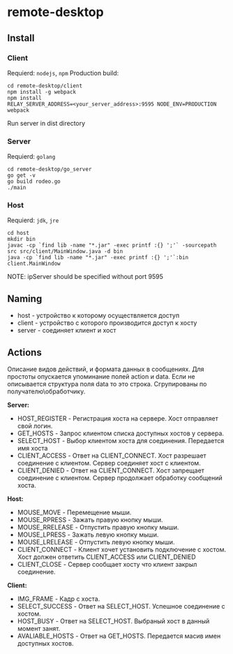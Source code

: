 # remote-desktop
## Install
### Client

Requierd: `nodejs`, `npm` 
Production build:

	cd remote-desktop/client
	npm install -g webpack
	npm install
	RELAY_SERVER_ADDRESS=<your_server_address>:9595 NODE_ENV=PRODUCTION webpack

Run server in dist directory

### Server

Requierd: `golang` 

	cd remote-desktop/go_server
	go get -v
	go build rodeo.go
	./main

### Host

Requierd: `jdk`, `jre` 

	cd host
	mkdir bin
	javac -cp `find lib -name "*.jar" -exec printf :{} ';'` -sourcepath src src/client/MainWindow.java -d bin
	java -cp `find lib -name "*.jar" -exec printf :{} ';'`:bin client.MainWindow

NOTE: ipServer should be specified without port 9595

## Naming
* host - устройство к которому осуществляется доступ
* client - устройство с которого производится доступ к хосту
* server - соединяет клиент и хост 

## Actions
Описание видов действий, и формата данных в сообщениях. Для простоты опускается упоминание полей action и data.
Если не описывается структура поля data то это строка. Сгрупированы по получателю\обработчику.

**Server:**
* HOST_REGISTER - Регистрация хоста на сервере. Хост отправляет свой логин.
* GET_HOSTS - Запрос клиентом списка доступных хостов у сервера.
* SELECT_HOST - Выбор клиентом хоста для соединения. Передается имя хоста
* CLIENT_ACCESS - Ответ на CLIENT_CONNECT. Хост разрешает соединение с клиентом. Сервер соединяет хост с клиентом.
* CLIENT_DENIED - Ответ на CLIENT_CONNECT. Хост запрещает соединение с клиентом. Сервер продолжает обработку сообщений хоста.

**Host:**
* MOUSE_MOVE - Перемещение мыши.
* MOUSE_RPRESS - Зажать правую кнопку мыши.
* MOUSE_RRELEASE - Отпустить правую кнопку мыши.
* MOUSE_LPRESS - Зажать левую кнопку мыши.
* MOUSE_LRELEASE - Отпустить левую кнопку мыши.
* CLIENT_CONNECT - Клиент хочет установить подключение с хостом. Хост должен ответить CLIENT_ACCESS или CLIENT_DENIED
* CLIENT_CLOSE - Сервер сообщает хосту что клиент закрыл соединение.

**Client:**
* IMG_FRAME - Кадр с хоста.
* SELECT_SUCCESS - Ответ на SELECT_HOST. Успешное соединение с хостом.
* HOST_BUSY - Ответ на SELECT_HOST. Выбраный хост в данный момент занят.
* AVALIABLE_HOSTS - Ответ на GET_HOSTS. Передается масив имен доступных хостов.
